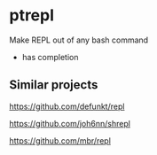 # ptrepl

Make REPL out of any bash command

 - has completion

## Similar projects
https://github.com/defunkt/repl

https://github.com/joh6nn/shrepl

https://github.com/mbr/repl
